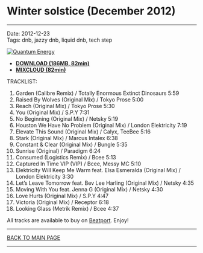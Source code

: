 # Winter solstice (December 2012)

----

Date: 2012-12-23    
Tags: dnb, jazzy dnb, liquid dnb, tech step    

[![Quantum Energy](https://drive.google.com/uc?export=download&id=0BzB_BNja1f1KN0pPS0t2bjN0SW8)](https://www.mixcloud.com/quantumenergy/winter-solstice-december-2012/)

* [**DOWNLOAD (186MB, 82min)**](https://drive.google.com/file/d/0B_4_ynm06YZIQ3hqRTdwR1pnRUk/edit?usp=sharing)
* [**MIXCLOUD (82min)**](https://www.mixcloud.com/quantumenergy/winter-solstice-december-2012/)


TRACKLIST:  

1. Garden (Calibre Remix) / Totally Enormous Extinct Dinosaurs 5:59
2. Raised By Wolves (Original Mix) / Tokyo Prose 5:00
3. Reach (Original Mix) / Tokyo Prose 5:30
4. You (Original Mix) / S.P.Y 7:31
5. No Beginning (Original Mix) / Netsky 5:19
6. Houston We Have No Problem (Original Mix) / London Elektricity 7:19
7. Elevate This Sound (Original Mix) / Calyx, TeeBee 5:16
8. Stark (Original Mix) / Marcus Intalex 6:38
9. Constant & Clear (Original Mix) / Bungle 5:35
10. Sunrise (Original) / Paradigm 6:24
11. Consumed (Logistics Remix) / Bcee 5:13
12. Captured In Time VIP (VIP) / Bcee, Messy MC 5:10
13. Elektricity Will Keep Me Warm feat. Elsa Esmeralda (Original Mix) / London Elektricity 3:30
14. Let’s Leave Tomorrow feat. Bev Lee Harling (Original Mix) / Netsky 4:35
15. Moving With You feat. Jenna G (Original Mix) / Netsky 4:30
16. Love Hurts (Original Mix) / S.P.Y 4:47
17. Victoria (Original Mix) / Receptor 6:18
18. Looking Glass (Metrik Remix) / Bcee 4:37

All tracks are available to buy on <a href="http://beatport.com" target="_blank">Beatport</a>.
Enjoy!

----

[BACK TO MAIN PAGE](./README.md)

----
